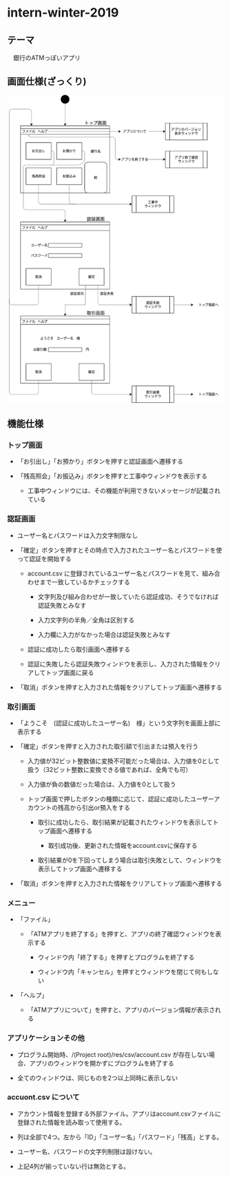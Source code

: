 # intern-winter-2019

## テーマ
　銀行のATMっぽいアプリ  

## 画面仕様(ざっくり)

![画面仕様](/screen_design.png)


## 機能仕様
### トップ画面

- 「お引出し」「お預かり」ボタンを押すと認証画面へ遷移する

- 「残高照会」「お振込み」ボタンを押すと工事中ウィンドウを表示する

    - 工事中ウィンドウには、その機能が利用できないメッセージが記載されている

### 認証画面

- ユーザー名とパスワードは入力文字制限なし

- 「確定」ボタンを押すとその時点で入力されたユーザー名とパスワードを使って認証を開始する

    - account.csv に登録されているユーザー名とパスワードを見て、組み合わせまで一致しているかチェックする

        - 文字列及び組み合わせが一致していたら認証成功、そうでなければ認証失敗とみなす
        
        - 入力文字列の半角／全角は区別する
        
        - 入力欄に入力がなかった場合は認証失敗とみなす
        
    - 認証に成功したら取引画面へ遷移する
    
    - 認証に失敗したら認証失敗ウィンドウを表示し、入力された情報をクリアしてトップ画面に戻る
    
- 「取消」ボタンを押すと入力された情報をクリアしてトップ画面へ遷移する

### 取引画面

- 「ようこそ　(認証に成功したユーザー名)　様」という文字列を画面上部に表示する

- 「確定」ボタンを押すと入力された取引額で引出または預入を行う

    - 入力値が32ビット整数値に変換不可能だった場合は、入力値を0として扱う（32ビット整数に変換できる値であれば、全角でも可）
    
    - 入力値が負の数値だった場合は、入力値を0として扱う
    
    - トップ画面で押したボタンの種類に応じて、認証に成功したユーザーアカウントの残高から引出or預入をする
    
        - 取引に成功したら、取引結果が記載されたウィンドウを表示してトップ画面へ遷移する
        
            - 取引成功後、更新された情報をaccount.csvに保存する
            
        - 取引結果が0を下回ってしまう場合は取引失敗として、ウィンドウを表示してトップ画面へ遷移する
    
- 「取消」ボタンを押すと入力された情報をクリアしてトップ画面へ遷移する

### メニュー

- 「ファイル」

    - 「ATMアプリを終了する」を押すと、アプリの終了確認ウィンドウを表示する
    
        - ウィンドウ内「終了する」を押すとプログラムを終了する
        
        - ウィンドウ内「キャンセル」を押すとウィンドウを閉じて何もしない
    
- 「ヘルプ」

    - 「ATMアプリについて」を押すと、アプリのバージョン情報が表示される
    
### アプリケーションその他

- プログラム開始時、/(Project root)/res/csv/account.csv が存在しない場合、アプリのウィンドウを開かずにプログラムを終了する

- 全てのウィンドウは、同じものを2つ以上同時に表示しない

### accuont.csv について

- アカウント情報を登録する外部ファイル。アプリはaccount.csvファイルに登録された情報を読み取って使用する。

- 列は全部で4つ。左から「ID」「ユーザー名」「パスワード」「残高」とする。

- ユーザー名、パスワードの文字列制限は設けない。

- 上記4列が揃っていない行は無効とする。
